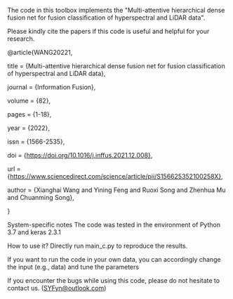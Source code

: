 
The code in this toolbox implements the "Multi-attentive hierarchical dense fusion net for fusion classification of hyperspectral and LiDAR data".

Please kindly cite the papers if this code is useful and helpful for your research.

@article{WANG20221,

title = {Multi-attentive hierarchical dense fusion net for fusion classification of hyperspectral and LiDAR data},

journal = {Information Fusion},

volume = {82},

pages = {1-18},

year = {2022},

issn = {1566-2535},

doi = {https://doi.org/10.1016/j.inffus.2021.12.008},

url = {https://www.sciencedirect.com/science/article/pii/S156625352100258X},

author = {Xianghai Wang and Yining Feng and Ruoxi Song and Zhenhua Mu and Chuanming Song},

}

System-specific notes
The code was tested in the environment of Python 3.7 and keras 2.3.1

How to use it?
Directly run main_c.py to reproduce the results.

If you want to run the code in your own data, you can accordingly change the input (e.g., data) and tune the parameters

If you encounter the bugs while using this code, please do not hesitate to contact us. (SYFyn@outlook.com)
